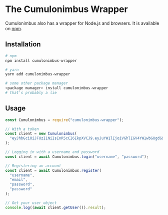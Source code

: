 # The Cumulonimbus Wrapper

Cumulonimbus also has a wrapper for Node.js and browsers. It is available on [npm](https://npmjs.com/package/cumulonimbus-wrapper).

## Installation

```bash
# npm
npm install cumulonimbus-wrapper

# yarn
yarn add cumulonimbus-wrapper

# some other package manager
<package manager> install cumulonimbus-wrapper
# that's probably a lie
```

## Usage

```js
const Cumulonimbus = require("cumulonimbus-wrapper");

// With a token
const client = new Cumulonimbus(
  "eyJhbGciOiJFUzI1NiIsInR5cCI6IkpXVCJ9.eyJuYW1lIjoiVGhlIGV4YW1wbGUgdG9rZW4gZm9yIGRvY3MuYWxla2VhZ2xlLm1lIiwic3ViIjoiMTY0NzAxNTAyODYyNiIsImlhdCI6MTY4NzA2NzYxNCwiZXhwIjoyMDAyNjQzNjE0fQ.qAwhjhtGT56iAI52EsdVYcaTjmLPeR51TALkJ1CwRlfyDHwrsOTzAe8Y3za_tJqkvSaohwQq4cD7lZbTzMSw8Q"
);

// Logging in with a username and password
const client = await Cumulonimbus.login("username", "password");

// Registering an account
const client = await Cumulonimbus.register(
  "username",
  "email",
  "password",
  "password"
);

// Get your user object
console.log((await client.getUser()).result);
```
